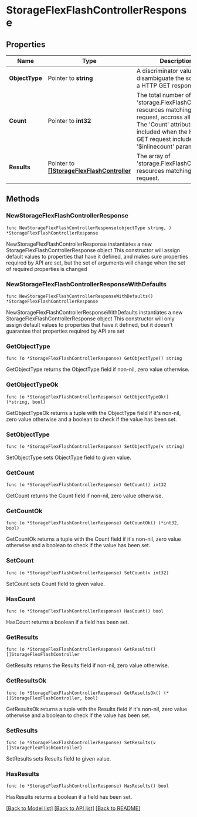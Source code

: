 # StorageFlexFlashControllerResponse

## Properties

Name | Type | Description | Notes
------------ | ------------- | ------------- | -------------
**ObjectType** | Pointer to **string** | A discriminator value to disambiguate the schema of a HTTP GET response body. | 
**Count** | Pointer to **int32** | The total number of &#39;storage.FlexFlashController&#39; resources matching the request, accross all pages. The &#39;Count&#39; attribute is included when the HTTP GET request includes the &#39;$inlinecount&#39; parameter. | [optional] 
**Results** | Pointer to [**[]StorageFlexFlashController**](storage.FlexFlashController.md) | The array of &#39;storage.FlexFlashController&#39; resources matching the request. | [optional] 

## Methods

### NewStorageFlexFlashControllerResponse

`func NewStorageFlexFlashControllerResponse(objectType string, ) *StorageFlexFlashControllerResponse`

NewStorageFlexFlashControllerResponse instantiates a new StorageFlexFlashControllerResponse object
This constructor will assign default values to properties that have it defined,
and makes sure properties required by API are set, but the set of arguments
will change when the set of required properties is changed

### NewStorageFlexFlashControllerResponseWithDefaults

`func NewStorageFlexFlashControllerResponseWithDefaults() *StorageFlexFlashControllerResponse`

NewStorageFlexFlashControllerResponseWithDefaults instantiates a new StorageFlexFlashControllerResponse object
This constructor will only assign default values to properties that have it defined,
but it doesn't guarantee that properties required by API are set

### GetObjectType

`func (o *StorageFlexFlashControllerResponse) GetObjectType() string`

GetObjectType returns the ObjectType field if non-nil, zero value otherwise.

### GetObjectTypeOk

`func (o *StorageFlexFlashControllerResponse) GetObjectTypeOk() (*string, bool)`

GetObjectTypeOk returns a tuple with the ObjectType field if it's non-nil, zero value otherwise
and a boolean to check if the value has been set.

### SetObjectType

`func (o *StorageFlexFlashControllerResponse) SetObjectType(v string)`

SetObjectType sets ObjectType field to given value.


### GetCount

`func (o *StorageFlexFlashControllerResponse) GetCount() int32`

GetCount returns the Count field if non-nil, zero value otherwise.

### GetCountOk

`func (o *StorageFlexFlashControllerResponse) GetCountOk() (*int32, bool)`

GetCountOk returns a tuple with the Count field if it's non-nil, zero value otherwise
and a boolean to check if the value has been set.

### SetCount

`func (o *StorageFlexFlashControllerResponse) SetCount(v int32)`

SetCount sets Count field to given value.

### HasCount

`func (o *StorageFlexFlashControllerResponse) HasCount() bool`

HasCount returns a boolean if a field has been set.

### GetResults

`func (o *StorageFlexFlashControllerResponse) GetResults() []StorageFlexFlashController`

GetResults returns the Results field if non-nil, zero value otherwise.

### GetResultsOk

`func (o *StorageFlexFlashControllerResponse) GetResultsOk() (*[]StorageFlexFlashController, bool)`

GetResultsOk returns a tuple with the Results field if it's non-nil, zero value otherwise
and a boolean to check if the value has been set.

### SetResults

`func (o *StorageFlexFlashControllerResponse) SetResults(v []StorageFlexFlashController)`

SetResults sets Results field to given value.

### HasResults

`func (o *StorageFlexFlashControllerResponse) HasResults() bool`

HasResults returns a boolean if a field has been set.


[[Back to Model list]](../README.md#documentation-for-models) [[Back to API list]](../README.md#documentation-for-api-endpoints) [[Back to README]](../README.md)


